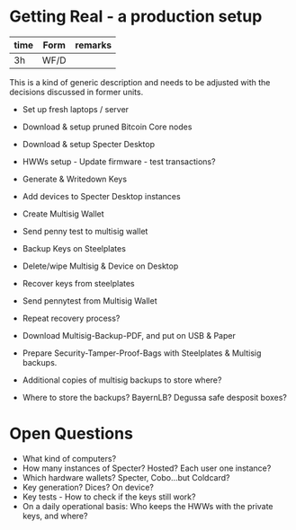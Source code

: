 # Getting Real - a production setup
| time   | Form    | remarks |
|--------|---------|---------|
| 3h     | WF/D    |         |

This is a kind of generic description and needs to be adjusted with the decisions discussed in former units.

- Set up fresh laptops / server
- Download & setup pruned Bitcoin Core nodes
- Download & setup Specter Desktop
- HWWs setup - Update firmware - test transactions?

- Generate & Writedown Keys
- Add devices to Specter Desktop instances
- Create Multisig Wallet
- Send penny test to multisig wallet
- Backup Keys on Steelplates

- Delete/wipe Multisig & Device on Desktop
- Recover keys from steelplates
- Send pennytest from Multisig Wallet
- Repeat recovery process?

- Download Multisig-Backup-PDF, and put on USB & Paper
- Prepare Security-Tamper-Proof-Bags with Steelplates & Multisig backups.
- Additional copies of multisig backups to store where?
- Where to store the backups? BayernLB? Degussa safe desposit boxes?

# Open Questions
- What kind of computers? 
- How many instances of Specter? Hosted? Each user one instance?
- Which hardware wallets? Specter, Cobo...but Coldcard?
- Key generation? Dices? On device?
- Key tests - How to check if the keys still work?
- On a daily operational basis: Who keeps the HWWs with the private keys, and where?
